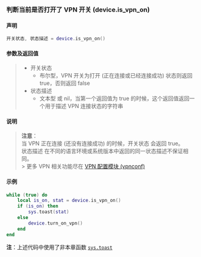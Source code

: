 ### 判断当前是否打开了 VPN 开关 (**device\.is\_vpn\_on**)


#### 声明
```lua
开关状态, 状态描述 = device.is_vpn_on()
```


#### 参数及返回值  
> - 开关状态
>   - 布尔型，VPN 开关为打开 (正在连接或已经连接成功) 状态则返回 true，否则返回 false
> - 状态描述
>   - 文本型 或 nil，当第一个返回值为 true 的时候，这个返回值返回一个用于描述 VPN 连接状态的字符串


#### 说明
> **注意**：  
> 当 VPN 正在连接 (还没有连接成功) 的时候，开关状态 会返回 true。  
> 状态描述 在不同的语言环境或系统版本中返回的同一状态描述不保证相同。  
    >
> 更多 VPN 相关功能尽在 [VPN 配置模块 (vpnconf) ](/Handbook/vpnconf/README.md)  


#### 示例  
```lua
while (true) do
	local is_on, stat = device.is_vpn_on()
	if (is_on) then
		sys.toast(stat)
	else
		device.turn_on_vpn()
	end
end
```
**注**：上述代码中使用了非本章函数 [`sys.toast`](/Handbook/sys/sys.toast.md)


